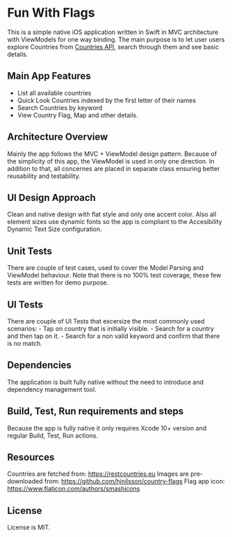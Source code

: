 # Fun With Flags

This is a simple native iOS application written in Swift in MVC architecture with ViewModels for one way binding. The main purpose is to let user users explore Countries from [Countries API](https://restcountries.eu/), search through them and see basic details.

## Main App Features
- List all available countries
- Quick Look Countries indexed by the first letter of their names
- Search Countries by keyword
- View Country Flag, Map and other details.

## Architecture Overview
Mainly the app follows the MVC + ViewModel design pattern. Because of the simplicity of this app, the ViewModel is used in only one direction. In addition to that, all concernes are placed in separate class ensuring better reusability and testability.

## UI Design Approach
Clean and native design with flat style and only one accent color. Also all element sizes use dynamic fonts so the app is compliant to the Accesibility Dynamic Text Size configuration.

## Unit Tests
There are couple of test cases, used to cover the Model Parsing and ViewModel behaviour. Note that there is no 100% test coverage, these few tests are written for demo purpose.

## UI Tests
There are couple of UI Tests that excersize the most commonly used scenarios:
	- Tap on country that is initially visible.
	- Search for a country and then tap on it.
	- Search for a non valid keyword and confirm that there is no match.

## Dependencies
The application is built fully native without the need to  introduce and dependency management tool.


## Build, Test, Run requirements and steps
Because the app is fully native it only requires Xcode 10+ version and regular Build, Test, Run actions.

## Resources
Countries are fetched from: https://restcountries.eu
Images are pre-downloaded from: https://github.com/hjnilsson/country-flags
Flag app icon:  https://www.flaticon.com/authors/smashicons

## License

License is MIT.

